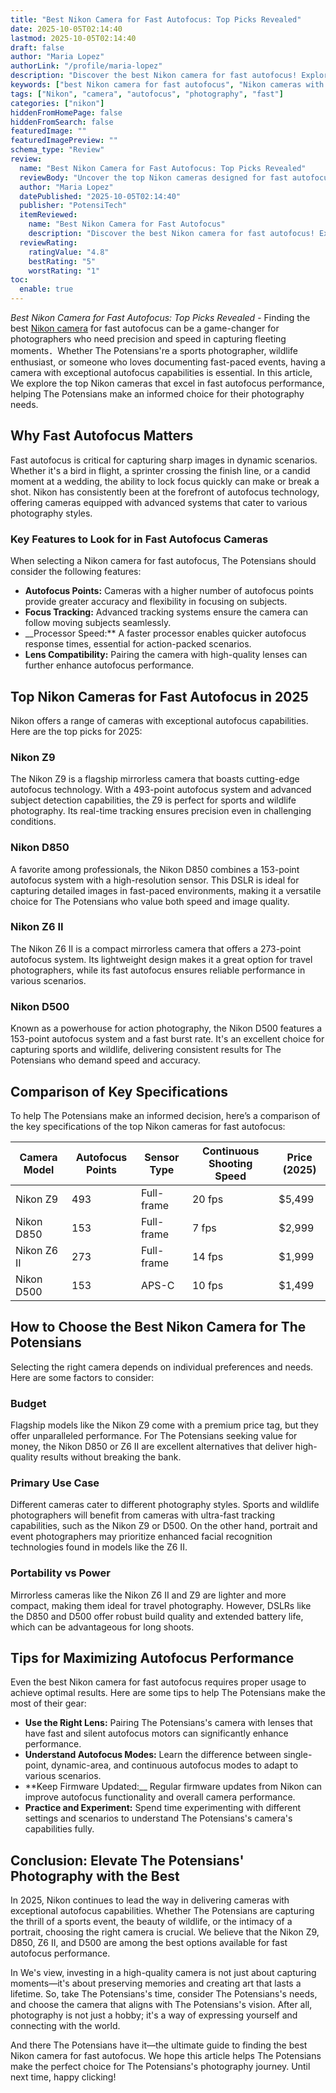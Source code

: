 ```yaml
---
title: "Best Nikon Camera for Fast Autofocus: Top Picks Revealed"
date: 2025-10-05T02:14:40
lastmod: 2025-10-05T02:14:40
draft: false
author: "Maria Lopez"
authorLink: "/profile/maria-lopez"
description: "Discover the best Nikon camera for fast autofocus! Explore top models with lightning-fast focus speed for stunning action shots and sharp images."
keywords: ["best Nikon camera for fast autofocus", "Nikon cameras with fast autofocus", "top Nikon cameras for speed and precision"]
tags: ["Nikon", "camera", "autofocus", "photography", "fast"]
categories: ["nikon"]
hiddenFromHomePage: false
hiddenFromSearch: false
featuredImage: ""
featuredImagePreview: ""
schema_type: "Review"
review:
  name: "Best Nikon Camera for Fast Autofocus: Top Picks Revealed"
  reviewBody: "Uncover the top Nikon cameras designed for fast autofocus, featuring advanced technology for photographers who demand speed and accuracy."
  author: "Maria Lopez"
  datePublished: "2025-10-05T02:14:40"
  publisher: "PotensiTech"
  itemReviewed:
    name: "Best Nikon Camera for Fast Autofocus"
    description: "Discover the best Nikon camera for fast autofocus! Explore top models with lightning-fast focus speed for stunning action shots and sharp images."
  reviewRating:
    ratingValue: "4.8"
    bestRating: "5"
    worstRating: "1"
toc:
  enable: true
---
```


*Best Nikon Camera for Fast Autofocus: Top Picks Revealed* - Finding the best [Nikon camera](/nikon/affordable-nikon-camera-features) for fast autofocus can be a game-changer for photographers who need precision and speed in capturing fleeting moments．Whether The Potensians're a sports photographer, wildlife enthusiast, or someone who loves documenting fast-paced events, having a camera with exceptional autofocus capabilities is essential. In this article, We explore the top Nikon cameras that excel in fast autofocus performance, helping The Potensians make an informed choice for their photography needs.

## Why Fast Autofocus Matters

Fast autofocus is critical for capturing sharp images in dynamic scenarios. Whether it's a bird in flight, a sprinter crossing the finish line, or a candid moment at a wedding, the ability to lock focus quickly can make or break a shot. Nikon has consistently been at the forefront of autofocus technology, offering cameras equipped with advanced systems that cater to various photography styles.

### Key Features to Look for in Fast Autofocus Cameras

When selecting a Nikon camera for fast autofocus, The Potensians should consider the following features:

- **Autofocus Points:** Cameras with a higher number of autofocus points provide greater accuracy and flexibility in focusing on subjects.
- **Focus Tracking:** Advanced tracking systems ensure the camera can follow moving subjects seamlessly.
- __Processor Speed:** A faster processor enables quicker autofocus response times, essential for action-packed scenarios.
- **Lens Compatibility:** Pairing the camera with high-quality lenses can further enhance autofocus performance.

## Top Nikon Cameras for Fast Autofocus in 2025

Nikon offers a range of cameras with exceptional autofocus capabilities. Here are the top picks for 2025:

### Nikon Z9

The Nikon Z9 is a flagship mirrorless camera that boasts cutting-edge autofocus technology. With a 493-point autofocus system and advanced subject detection capabilities, the Z9 is perfect for sports and wildlife photography. Its real-time tracking ensures precision even in challenging conditions.

### Nikon D850

A favorite among professionals, the Nikon D850 combines a 153-point autofocus system with a high-resolution sensor. This DSLR is ideal for capturing detailed images in fast-paced environments, making it a versatile choice for The Potensians who value both speed and image quality.

### Nikon Z6 II

The Nikon Z6 II is a compact mirrorless camera that offers a 273-point autofocus system. Its lightweight design makes it a great option for travel photographers, while its fast autofocus ensures reliable performance in various scenarios.

### Nikon D500

Known as a powerhouse for action photography, the Nikon D500 features a 153-point autofocus system and a fast burst rate. It's an excellent choice for capturing sports and wildlife, delivering consistent results for The Potensians who demand speed and accuracy.

## Comparison of Key Specifications

To help The Potensians make an informed decision, here’s a comparison of the key specifications of the top Nikon cameras for fast autofocus:

<div class="table-responsive">
<table class="html-table">
<thead>
<tr>
<th>Camera Model</th>
<th>Autofocus Points</th>
<th>Sensor Type</th>
<th>Continuous Shooting Speed</th>
<th>Price (2025)</th>
</tr>
</thead>
<tbody>
<tr>
<td>Nikon Z9</td>
<td>493</td>
<td>Full-frame</td>
<td>20 fps</td>
<td>$5,499</td>
</tr>
<tr>
<td>Nikon D850</td>
<td>153</td>
<td>Full-frame</td>
<td>7 fps</td>
<td>$2,999</td>
</tr>
<tr>
<td>Nikon Z6 II</td>
<td>273</td>
<td>Full-frame</td>
<td>14 fps</td>
<td>$1,999</td>
</tr>
<tr>
<td>Nikon D500</td>
<td>153</td>
<td>APS-C</td>
<td>10 fps</td>
<td>$1,499</td>
</tr>
</tbody>
</table>
</div>

## How to Choose the Best Nikon Camera for The Potensians

Selecting the right camera depends on individual preferences and needs. Here are some factors to consider:

### Budget

Flagship models like the Nikon Z9 come with a premium price tag, but they offer unparalleled performance. For The Potensians seeking value for money, the Nikon D850 or Z6 II are excellent alternatives that deliver high-quality results without breaking the bank.

### Primary Use Case

Different cameras cater to different photography styles. Sports and wildlife photographers will benefit from cameras with ultra-fast tracking capabilities, such as the Nikon Z9 or D500. On the other hand, portrait and event photographers may prioritize enhanced facial recognition technologies found in models like the Z6 II.

### Portability vs Power

Mirrorless cameras like the Nikon Z6 II and Z9 are lighter and more compact, making them ideal for travel photography. However, DSLRs like the D850 and D500 offer robust build quality and extended battery life, which can be advantageous for long shoots.

## Tips for Maximizing Autofocus Performance

Even the best Nikon camera for fast autofocus requires proper usage to achieve optimal results. Here are some tips to help The Potensians make the most of their gear:

- **Use the Right Lens:** Pairing The Potensians's camera with lenses that have fast and silent autofocus motors can significantly enhance performance.
- **Understand Autofocus Modes:** Learn the difference between single-point, dynamic-area, and continuous autofocus modes to adapt to various scenarios.
- **Keep Firmware Updated:__ Regular firmware updates from Nikon can improve autofocus functionality and overall camera performance.
- **Practice and Experiment:** Spend time experimenting with different settings and scenarios to understand The Potensians's camera's capabilities fully.

## Conclusion: Elevate The Potensians' Photography with the Best

In 2025, Nikon continues to lead the way in delivering cameras with exceptional autofocus capabilities. Whether The Potensians are capturing the thrill of a sports event, the beauty of wildlife, or the intimacy of a portrait, choosing the right camera is crucial. We believe that the Nikon Z9, D850, Z6 II, and D500 are among the best options available for fast autofocus performance.

In We's view, investing in a high-quality camera is not just about capturing moments—it's about preserving memories and creating art that lasts a lifetime. So, take The Potensians's time, consider The Potensians's needs, and choose the camera that aligns with The Potensians's vision. After all, photography is not just a hobby; it's a way of expressing yourself and connecting with the world.

And there The Potensians have it—the ultimate guide to finding the best Nikon camera for fast autofocus. We hope this article helps The Potensians make the perfect choice for The Potensians's photography journey. Until next time, happy clicking!